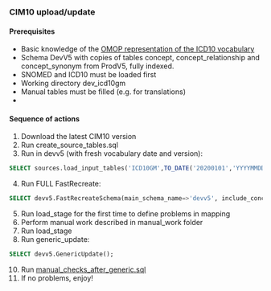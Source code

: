 ### CIM10 upload/update

#### Prerequisites
- Basic knowledge of the [OMOP representation of the ICD10 vocabulary](https://www.ohdsi.org/web/wiki/doku.php?id=documentation:vocabulary:icd10gm)
- Schema DevV5 with copies of tables concept, concept_relationship and concept_synonym from ProdV5, fully indexed.
- SNOMED and ICD10 must be loaded first
- Working directory dev_icd10gm
- Manual tables must be filled (e.g. for translations)
- 
#### Sequence of actions
1. Download the latest CIM10 version
2. Run create_source_tables.sql
3. Run in devv5 (with fresh vocabulary date and version): 
```sql
SELECT sources.load_input_tables('ICD10GM',TO_DATE('20200101','YYYYMMDD'),'2020 Release');
```
4. Run FULL FastRecreate:
```sql
SELECT devv5.FastRecreateSchema(main_schema_name=>'devv5', include_concept_ancestor=>false, include_deprecated_rels=>true, include_synonyms=>true);
```
5. Run load_stage for the first time to define problems in mapping
6. Perform manual work described in manual_work folder
7. Run load_stage
8. Run generic_update: 
```sql
SELECT devv5.GenericUpdate();
```
10. Run [manual_checks_after_generic.sql](https://github.com/OHDSI/Vocabulary-v5.0/blob/master/working/manual_checks_after_generic.sql)
11. If no problems, enjoy!